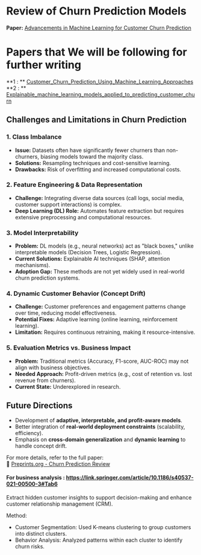 # Review of Churn Prediction Models  
**Paper:** [Advancements in Machine Learning for Customer Churn Prediction](https://www.preprints.org/manuscript/202503.1969/v2)  

# Papers that We will be following for further writing 
**1 : ** [Customer_Churn_Prediction_Using_Machine_Learning_Approaches](https://www.researchgate.net/publication/369770677_Customer_Churn_Prediction_Using_Machine_Learning_Approaches)
**2 : ** [Explainable_machine_learning_models_applied_to_predicting_customer_churn](https://www.researchgate.net/profile/Ikhlass-Boukrouh/publication/386553028_Explainable_machine_learning_models_applied_to_predicting_customer_churn_for_e-commerce/links/67561f08ef2dc67228b50397/Explainable-machine-learning-models-applied-to-predicting-customer-churn-for-e-commerce.pdf)


## Challenges and Limitations in Churn Prediction  

### 1. Class Imbalance  
- **Issue:** Datasets often have significantly fewer churners than non-churners, biasing models toward the majority class.  
- **Solutions:** Resampling techniques and cost-sensitive learning.  
- **Drawbacks:** Risk of overfitting and increased computational costs.  

### 2. Feature Engineering & Data Representation  
- **Challenge:** Integrating diverse data sources (call logs, social media, customer support interactions) is complex.  
- **Deep Learning (DL) Role:** Automates feature extraction but requires extensive preprocessing and computational resources.  

### 3. Model Interpretability  
- **Problem:** DL models (e.g., neural networks) act as "black boxes," unlike interpretable models (Decision Trees, Logistic Regression).  
- **Current Solutions:** Explainable AI techniques (SHAP, attention mechanisms).  
- **Adoption Gap:** These methods are not yet widely used in real-world churn prediction systems.  

### 4. Dynamic Customer Behavior (Concept Drift)  
- **Challenge:** Customer preferences and engagement patterns change over time, reducing model effectiveness.  
- **Potential Fixes:** Adaptive learning (online learning, reinforcement learning).  
- **Limitation:** Requires continuous retraining, making it resource-intensive.  

### 5. Evaluation Metrics vs. Business Impact  
- **Problem:** Traditional metrics (Accuracy, F1-score, AUC-ROC) may not align with business objectives.  
- **Needed Approach:** Profit-driven metrics (e.g., cost of retention vs. lost revenue from churners).  
- **Current State:** Underexplored in research.  

## Future Directions  
- Development of **adaptive, interpretable, and profit-aware models**.  
- Better integration of **real-world deployment constraints** (scalability, efficiency).  
- Emphasis on **cross-domain generalization** and **dynamic learning** to handle concept drift.  

For more details, refer to the full paper:  
🔗 [Preprints.org - Churn Prediction Review](https://www.preprints.org/manuscript/202503.1969/v2)  

#### For business analysis : https://link.springer.com/article/10.1186/s40537-021-00500-3#Tab6
Extract hidden customer insights to support decision-making and enhance customer relationship management (CRM).

Method:
- Customer Segmentation: Used K-means clustering to group customers into distinct clusters.
- Behavior Analysis: Analyzed patterns within each cluster to identify churn risks.
